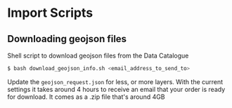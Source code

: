 # Import Scripts

Downloading geojson files
-------
Shell script to download geojson files from the Data Catalogue

```bash
$ bash download_geojson_info.sh <email_address_to_send_to>
``` 

Update the `geojson_request.json` for less, or more layers. With the current settings it takes around 4 hours to receive an email that your order is ready for download. It comes as a .zip file that's around 4GB
